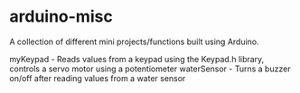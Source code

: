 # arduino-misc
A collection of different mini projects/functions built using Arduino. 

myKeypad - Reads values from a keypad using the Keypad.h library, controls a servo motor using a potentiometer 
waterSensor - Turns a buzzer on/off after reading values from a water sensor 
